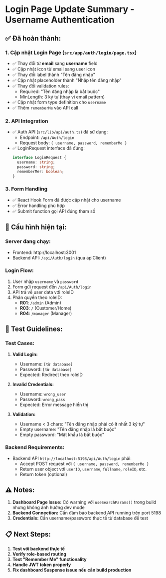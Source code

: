 # Login Page Update Summary - Username Authentication

## ✅ **Đã hoàn thành:**

### 1. **Cập nhật Login Page (`src/app/auth/login/page.tsx`)**
- ✅ Thay đổi từ **email** sang **username** field
- ✅ Cập nhật icon từ email sang user icon
- ✅ Thay đổi label thành "Tên đăng nhập"
- ✅ Cập nhật placeholder thành "Nhập tên đăng nhập"
- ✅ Thay đổi validation rules:
  - Required: "Tên đăng nhập là bắt buộc"
  - MinLength: 3 ký tự (thay vì email pattern)
- ✅ Cập nhật form type definition cho `username`
- ✅ Thêm `rememberMe` vào API call

### 2. **API Integration**
- ✅ Auth API (`src/lib/api/auth.ts`) đã sử dụng:
  - Endpoint: `/api/Auth/login`
  - Request body: `{ username, password, rememberMe }`
- ✅ LoginRequest interface đã đúng:
  ```typescript
  interface LoginRequest {
    username: string;
    password: string;
    rememberMe?: boolean;
  }
  ```

### 3. **Form Handling**
- ✅ React Hook Form đã được cập nhật cho username
- ✅ Error handling phù hợp
- ✅ Submit function gọi API đúng tham số

## 🔧 **Cấu hình hiện tại:**

### **Server đang chạy:**
- Frontend: http://localhost:3001
- Backend API: `/api/Auth/login` (qua apiClient)

### **Login Flow:**
1. User nhập `username` và `password`
2. Form gửi request đến `/api/Auth/login`
3. API trả về user data với roleID
4. Phân quyền theo roleID:
   - **R01**: `/admin` (Admin)
   - **R03**: `/` (Customer/Home)
   - **R04**: `/manager` (Manager)

## 🧪 **Test Guidelines:**

### **Test Cases:**
1. **Valid Login:**
   - Username: `[từ database]`
   - Password: `[từ database]`
   - Expected: Redirect theo roleID

2. **Invalid Credentials:**
   - Username: `wrong_user`
   - Password: `wrong_pass`
   - Expected: Error message hiển thị

3. **Validation:**
   - Username < 3 chars: "Tên đăng nhập phải có ít nhất 3 ký tự"
   - Empty username: "Tên đăng nhập là bắt buộc"
   - Empty password: "Mật khẩu là bắt buộc"

### **Backend Requirements:**
- Backend API `http://localhost:5198/api/Auth/login` phải:
  - Accept POST request với `{ username, password, rememberMe }`
  - Return user object với `userID`, `username`, `fullname`, `roleID`, etc.
  - Return token (optional)

## ⚠️ **Notes:**

1. **Dashboard Page Issue:** Có warning với `useSearchParams()` trong build nhưng không ảnh hưởng dev mode
2. **Backend Connection:** Cần đảm bảo backend API running trên port 5198
3. **Credentials:** Cần username/password thực tế từ database để test

## 📋 **Next Steps:**

1. **Test với backend thực tế**
2. **Verify role-based routing**
3. **Test "Remember Me" functionality**
4. **Handle JWT token properly**
5. **Fix dashboard Suspense issue nếu cần build production**
